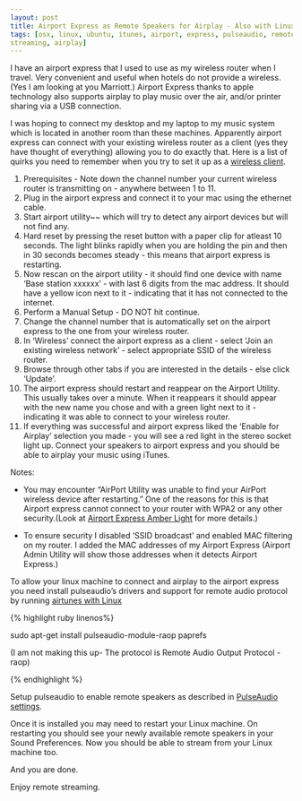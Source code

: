 ```yaml
---
layout: post
title: Airport Express as Remote Speakers for Airplay - Also with Linux
tags: [osx, linux, ubuntu, itunes, airport, express, pulseaudio, remote,
streaming, airplay]
---
```


I have an airport express that I used to use as my wireless router when I travel. Very convenient and useful when hotels do not provide a wireless.(Yes I am looking at you Marriott.) Airport Express thanks to apple technology also supports airplay to play music over the air, and/or printer sharing via a USB connection.

I was hoping to connect my desktop and my laptop to my music system which is located in another room than these machines. Apparently airport express can connect with your existing wireless router as a client (yes they have thought of everything) allowing you to do exactly that. Here is a list of quirks you need to remember when you try to set it up as a [wireless client](http://support.apple.com/kb/HT2272?viewlocale=en_US).

1. Prerequisites - Note down the channel number your current wireless router is transmitting on - anywhere between 1 to 11.
2. Plug in the airport express and connect it to your mac using the ethernet cable.
3. Start airport utility~~ which will try to detect any airport devices but will not find any.
4. Hard reset by pressing the reset button with a paper clip for atleast 10 seconds. The light blinks rapidly when you are holding the pin and then in 30 seconds becomes steady - this means that airport express is restarting.
5. Now rescan on the airport utility - it should find one device with name ‘Base station xxxxxx’ - with last 6 digits from the mac address. It should have a yellow icon next to it - indicating that it has not connected to the internet.
6. Perform a Manual Setup - DO NOT hit continue.
7. Change the channel number that is automatically set on the airport express to the one from your wireless router.
8. In ‘Wireless’ connect the airport express as a client - select ‘Join an existing wireless network’ - select appropriate SSID of the wireless router.
9. Browse through other tabs if you are interested in the details - else click ‘Update’.
10. The airport express should restart and reappear on the Airport Utility. This usually takes over a minute. When it reappears it should appear with the new name you chose and with a green light next to it - indicating it was able to connect to your wireless router.
11. If everything was successful and airport express liked the ‘Enable for Airplay’ selection you made - you will see a red light in the stereo socket light up. Connect your speakers to airport express and you should be able to airplay your music using iTunes.

Notes:

* You may encounter “AirPort Utility was unable to find your AirPort wireless device after restarting.” One of the reasons for this is that Airport express cannot connect to your router with WPA2 or any other security.(Look at [Airport Express Amber Light](http://www.mac-forums.com/forums/internet-networking-wireless/103890-airport-express-existing-wireless-network-help.html) for more details.)

* To ensure security I disabled ‘SSID broadcast’ and enabled MAC filtering on my router. I added the MAC addresses of my Airport Express (Airport Admin Utility will show those addresses when it detects Airport Express.)

To allow your linux machine to connect and airplay to the airport express you need install pulseaudio’s drivers and support for remote audio protocol by running [airtunes with Linux](http://www.makeuseof.com/tag/apples-airtunes-ubuntulinux/)

{% highlight ruby linenos%}

sudo apt-get install pulseaudio-module-raop paprefs

(I am not making this up- The protocol is Remote Audio Output Protocol - raop)

{% endhighlight %}

Setup pulseaudio to enable remote speakers as described in [PulseAudio settings](http://blog.paulbetts.org/index.php/2007/04/15/pulseaudio-in-ubuntu-feisty-play-sound-over-the-network/).

Once it is installed you may need to restart your Linux machine. On restarting you should see your newly available remote speakers in your Sound Preferences. Now you should be able to stream from your Linux machine too.

And you are done.

Enjoy remote streaming.

